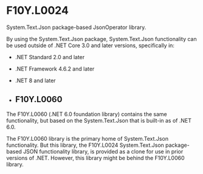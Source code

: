 # F10Y.L0024
System.Text.Json package-based JsonOperator library.

By using the System.Text.Json package, System.Text.Json functionality can be used outside of .NET Core 3.0 and later versions, specifically in:

- .NET Standard 2.0 and later
- .NET Framework 4.6.2 and later
- .NET 8 and later


- ## F10Y.L0060

The F10Y.L0060 (.NET 6.0 foundation library) contains the same functionality, but based on the System.Text.Json that is built-in as of .NET 6.0.

The F10Y.L0060 library is the primary home of System.Text.Json functionality.
But this library, the F10Y.L0024 System.Text.Json package-based JSON functionality library, is provided as a clone for use in prior versions of .NET.
However, this library might be behind the F10Y.L0060 library.
